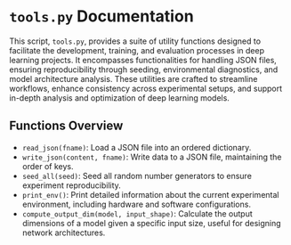 # `tools.py` Documentation

This script, `tools.py`, provides a suite of utility functions designed to facilitate the development, training, and evaluation processes in deep learning projects. It encompasses functionalities for handling JSON files, ensuring reproducibility through seeding, environmental diagnostics, and model architecture analysis. These utilities are crafted to streamline workflows, enhance consistency across experimental setups, and support in-depth analysis and optimization of deep learning models.

## Functions Overview

- `read_json(fname)`: Load a JSON file into an ordered dictionary.
- `write_json(content, fname)`: Write data to a JSON file, maintaining the order of keys.
- `seed_all(seed)`: Seed all random number generators to ensure experiment reproducibility.
- `print_env()`: Print detailed information about the current experimental environment, including hardware and software configurations.
- `compute_output_dim(model, input_shape)`: Calculate the output dimensions of a model given a specific input size, useful for designing network architectures.

